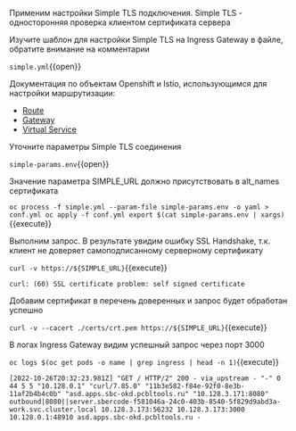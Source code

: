 Применим настройки Simple TLS подключения. Simple TLS - односторонняя проверка клиентом сертификата сервера

Изучите шаблон для настройки Simple TLS на Ingress Gateway в файле, обратите внимание на комментарии

`simple.yml`{{open}}

Документация по объектам Openshift и Istio, использующимся для настройки маршрутизации:

* <a target="_blank" href="https://docs.openshift.com/container-platform/latest/networking/routes/route-configuration.html">Route</a>
* <a target="_blank" href="https://istio.io/latest/docs/reference/config/networking/gateway/">Gateway</a>
* <a target="_blank" href="https://istio.io/latest/docs/reference/config/networking/virtual-service/">Virtual Service</a>

Уточните параметры Simple TLS соединения

`simple-params.env`{{open}}

Значение параметра SIMPLE_URL должно присутствовать в alt_names сертификата

`oc process -f simple.yml --param-file simple-params.env -o yaml > conf.yml
oc apply -f conf.yml
export $(cat simple-params.env | xargs)`{{execute}}

Выполним запрос. В результате увидим ошибку SSL Handshake, т.к. клиент не доверяет самоподписанному серверному
сертификату

`curl -v https://${SIMPLE_URL}`{{execute}}

`curl: (60) SSL certificate problem: self signed certificate`

Добавим сертификат в перечень доверенных и запрос будет обработан успешно

`curl -v --cacert ./certs/crt.pem https://${SIMPLE_URL}`{{execute}}

В логах Ingress Gateway видим успешный запрос через порт 3000

`oc logs $(oc get pods -o name | grep ingress | head -n 1)`{{execute}}

`[2022-10-26T20:32:23.981Z] "GET / HTTP/2" 200 - via_upstream - "-" 0 44 5 5 "10.128.0.1" "curl/7.85.0" "11b3e582-f84e-92f0-8e3b-11af2b4b4c0b" "asd.apps.sbc-okd.pcbltools.ru" "10.128.3.171:8080" outbound|8080||server.sbercode-f581046a-24c0-403b-8540-5f829d9abd3a-work.svc.cluster.local 10.128.3.173:56232 10.128.3.173:3000 10.128.0.1:48910 asd.apps.sbc-okd.pcbltools.ru -`
